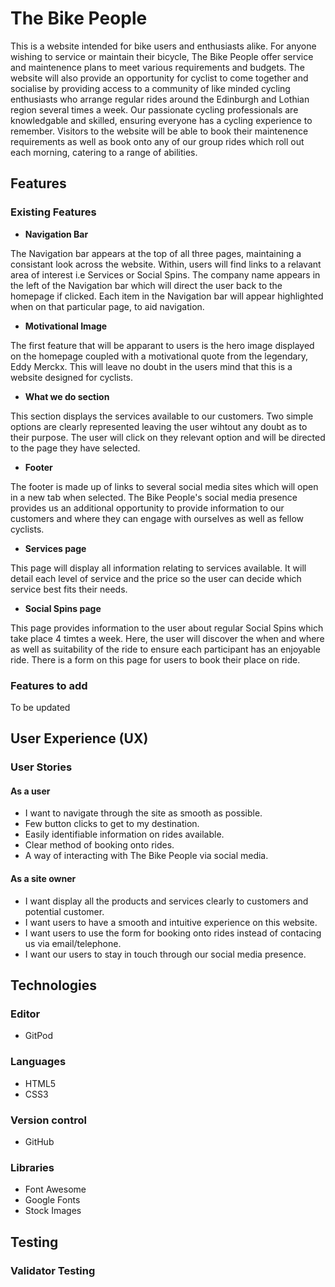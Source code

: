 # The Bike People

This is a website intended for bike users and enthusiasts alike. For anyone wishing to service or maintain their bicycle, The Bike People offer service and maintenence plans to meet various requirements and budgets. The website will also provide an opportunity for cyclist to come together and socialise by providing access to a community of like minded cycling enthusiasts who arrange regular rides around the Edinburgh and Lothian region several times a week. Our passionate cycling professionals are knowledgable and skilled, ensuring everyone has a cycling experience to remember. Visitors to the website will be able to book their maintenence requirements as well as book onto any of our group rides which roll out each morning, catering to a range of abilities.

## Features 

### Existing Features

- __Navigation Bar__

The Navigation bar appears at the top of all three pages, maintaining a consistant look across the website. Within, users will find links to a relavant area of interest i.e Services or Social Spins. The company name appears in the left of the Navigation bar which will direct the user back to the homepage if clicked. Each item in the Navigation bar will appear highlighted when on that particular page, to aid navigation.

- __Motivational Image__

The first feature that will be apparant to users is the hero image displayed on the homepage coupled with a motivational quote from the legendary, Eddy Merckx. This will leave no doubt in the users mind that this is a website designed for cyclists.

- __What we do section__

This section displays the services available to our customers. Two simple options are clearly represented leaving the user wihtout any doubt as to their purpose. The user will click on they relevant option and will be directed to the page they have selected.

- __Footer__

The footer is made up of links to several social media sites which will open in a new tab when selected.  The Bike People's social media presence provides us an additional opportunity to provide information to our customers and where they can engage with ourselves as well as fellow cyclists.

- __Services page__

This page will display all information relating to services available. It will detail each level of service and the price so the user can decide which service best fits their needs.

- __Social Spins page__

This page provides information to the user about regular Social Spins which take place 4 timtes a week. Here, the user will discover the when and where as well as suitability of the ride to ensure each participant has an enjoyable ride. There is a form on this page for users to book their place on ride.


### Features to add

To be updated

## User Experience (UX)

### User Stories

#### As a user

- I want to navigate through the site as smooth as possible.
- Few button clicks to get to my destination.
- Easily identifiable information on rides available.
- Clear method of booking onto rides.
- A way of interacting with The Bike People via social media.

#### As a site owner

- I want display all the products and services clearly to customers and potential customer.
- I want users to have a smooth and intuitive experience on this website.
- I want users to use the form for booking onto rides instead of contacing us via email/telephone.
- I want our users to stay in touch through our social media presence.

## Technologies

### Editor
- GitPod


### Languages
- HTML5
- CSS3


### Version control
- GitHub


### Libraries
- Font Awesome
- Google Fonts
- Stock Images

## Testing

### Validator Testing 
